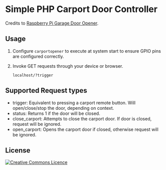 # Simple PHP Carport Door Controller
Credits to [Raspberry Pi Garage Door Opener](https://www.instructables.com/id/Raspberry-Pi-Garage-Door-Opener/).

## Usage
1. Configure `carportopener` to execute at system start to ensure GPIO pins are configured correctly.

2. Invoke GET requests through your device or browser.

    `localhost/?trigger`

## Supported Request types
- trigger: Equivalent to pressing a carport remote button. Will open/close/stop the door, depending on context.
- status: Returns 1 if the door will be closed.
- close_carport: Attempts to close the carport door. If door is closed, request will be ignored.
- open_carport: Opens the carport door if closed, otherwise request will be ignored.

## License
[![Creative Commons Licence](https://i.creativecommons.org/l/by-nc/4.0/88x31.png)](http://creativecommons.org/licenses/by-nc/4.0/)
